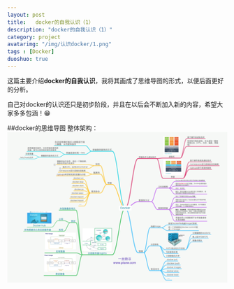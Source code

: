 ```yaml
---
layout: post
title:   docker的自我认识（1）
description: "docker的自我认识（1）"
category: project
avatarimg: "/img/认识docker/1.png"
tags : [Docker]
duoshuo: true
---
```

这篇主要介绍**docker的自我认识**，我将其画成了思维导图的形式，以便后面更好的分析。

自己对docker的认识还只是初步阶段，并且在以后会不断加入新的内容，希望大家多多包涵！😁


<!-- more -->

##docker的思维导图
整体架构：	
![1]


[1]:/img/认识docker/4.png